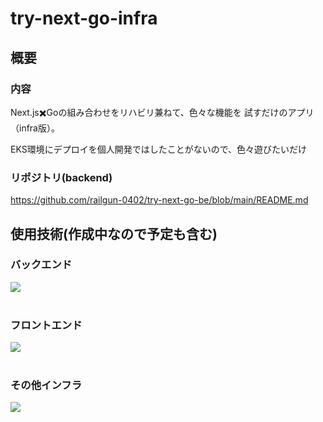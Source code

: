 # try-next-go-infra
## 概要
### 内容 
Next.js✖️Goの組み合わせをリハビリ兼ねて、色々な機能を
試すだけのアプリ（infra版）。

EKS環境にデプロイを個人開発ではしたことがないので、色々遊びたいだけ

### リポジトリ(backend)

https://github.com/railgun-0402/try-next-go-be/blob/main/README.md

## 使用技術(作成中なので予定も含む)
### バックエンド
<img src="https://skillicons.dev/icons?i=go,gin" /> <br /><br />

### フロントエンド
<img src="https://skillicons.dev/icons?i=html,css,typescript,react,next" /> <br /><br />

### その他インフラ
<img src="https://skillicons.dev/icons?i=docker,mysql,k8s,eks" /> <br /><br />

